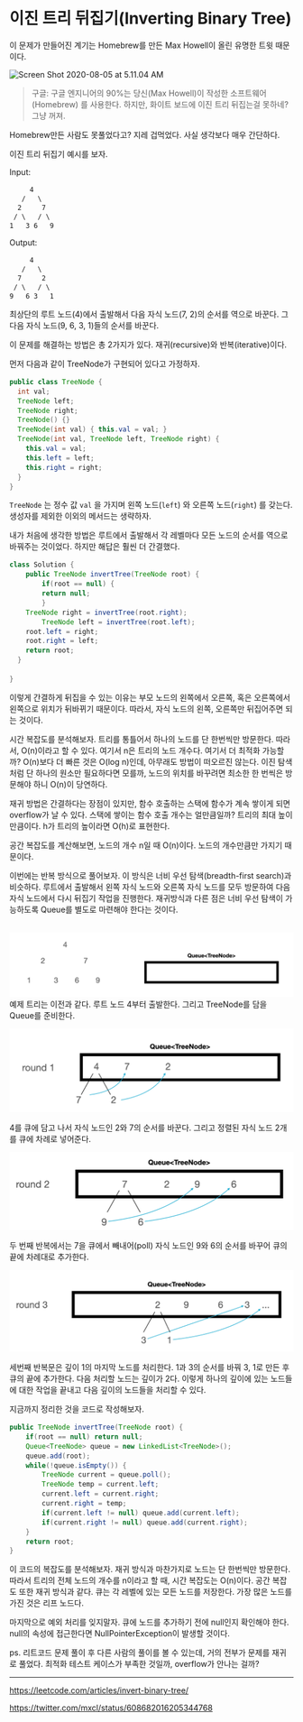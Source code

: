 # 이진 트리 뒤집기(Inverting Binary Tree)



이 문제가 만들어진 계기는 Homebrew를 만든 Max Howell이 올린 유명한 트윗 때문이다. 

![Screen Shot 2020-08-05 at 5.11.04 AM](../images/tweet-max-binary-tree.png)

> 구글: 구글 엔지니어의 90%는 당신(Max Howell)이 작성한 소프트웨어(Homebrew) 를 사용한다. 하지만, 화이트 보드에 이진 트리 뒤집는걸 못하네? 그냥 꺼져.



Homebrew만든 사람도 못풀었다고? 지레 겁먹었다. 사실 생각보다 매우 간단하다.

이진 트리 뒤집기 예시를 보자.

Input:

```
     4
   /   \
  2     7
 / \   / \
1   3 6   9
```

Output:

```
     4
   /   \
  7     2
 / \   / \
9   6 3   1
```

최상단의 루트 노드(4)에서 출발해서 다음 자식 노드(7, 2)의 순서를 역으로 바꾼다.  그 다음 자식 노드(9, 6, 3, 1)들의 순서를 바꾼다. 

이 문제를 해결하는 방법은 총 2가지가 있다. 재귀(recursive)와 반복(iterative)이다.

먼저 다음과 같이 TreeNode가 구현되어 있다고 가정하자.

```java
public class TreeNode {
  int val;
  TreeNode left;
  TreeNode right;
  TreeNode() {}
  TreeNode(int val) { this.val = val; }
  TreeNode(int val, TreeNode left, TreeNode right) {
    this.val = val;
    this.left = left;
    this.right = right;
  }
}
```

`TreeNode` 는 정수 값  `val` 을 가지며 왼쪽 노드(`left`) 와 오른쪽 노드(`right`) 를 갖는다. 생성자를 제외한 이외의 메서드는 생략하자. 

내가 처음에 생각한 방법은 루트에서 출발해서 각 레벨마다 모든 노드의 순서를 역으로 바꿔주는 것이었다. 하지만 해답은 훨씬 더 간결했다.

```java
class Solution {
	public TreeNode invertTree(TreeNode root) {
		if(root == null) {
    	return null;
		}
    TreeNode right = invertTree(root.right);
		TreeNode left = invertTree(root.left);
    root.left = right;
    root.right = left;
    return root;
  }
  
}
```

이렇게 간결하게 뒤집을 수 있는 이유는 부모 노드의 왼쪽에서 오른쪽, 혹은 오른쪽에서 왼쪽으로 위치가 뒤바뀌기 때문이다. 따라서, 자식 노드의 왼쪽, 오른쪽만 뒤집어주면 되는 것이다.

시간 복잡도를 분석해보자. 트리를 통틀어서 하나의 노드를 단 한번씩만 방문한다. 따라서, O(n)이라고 할 수 있다. 여기서 n은 트리의 노드 개수다. 여기서 더 최적화 가능할까? O(n)보다 더 빠른 것은 O(log n)인데, 아무래도 방법이 떠오르진 않는다. 이진 탐색처럼 단 하나의 원소만 필요하다면 모를까, 노드의 위치를 바꾸려면 최소한 한 번씩은 방문해야 하니 O(n)이 당연하다.

재귀 방법은 간결하다는 장점이 있지만, 함수 호출하는 스택에 함수가 계속 쌓이게 되면 overflow가 날 수 있다. 스택에 쌓이는 함수 호출 개수는 얼만큼일까? 트리의 최대 높이만큼이다. h가 트리의 높이라면 O(h)로 표현한다.

공간 복잡도를 계산해보면, 노드의 개수 n일 때 O(n)이다. 노드의 개수만큼만 가지기 때문이다.



이번에는 반복 방식으로 풀어보자. 이 방식은 너비 우선 탐색(breadth-first search)과 비슷하다. 루트에서 출발해서 왼쪽 자식 노드와 오른쪽 자식 노드를 모두 방문하여 다음 자식 노드에서 다시 뒤집기 작업을 진행한다. 재귀방식과 다른 점은 너비 우선 탐색이 가능하도록 Queue를 별도로 마련해야 한다는 것이다.

​	![image-20200805062440028](../images/binrary-tree-iterative0.png)예제 트리는 이전과 같다. 루트 노드 4부터 출발한다. 그리고 TreeNode를 담을 Queue를 준비한다.

![image-20200805062557207](../images/binrary-tree-iterative1.png)

4를 큐에 담고 나서 자식 노드인 2와 7의 순서를 바꾼다. 그리고 정렬된 자식 노드 2개를 큐에 차례로 넣어준다. 



![image-20200805063136649](../images/binrary-tree-iterative2.png)

두 번째 반복에서는 7을 큐에서 빼내어(poll) 자식 노드인 9와 6의 순서를 바꾸어 큐의 끝에 차례대로 추가한다.

![image-20200805063534360](../images/binrary-tree-iterative3.png)

세번째 반복문은 깊이 1의 마지막 노드를 처리한다. 1과 3의 순서를 바꿔 3, 1로 만든 후 큐의 끝에 추가한다. 다음 처리할 노드는 깊이가 2다. 이렇게 하나의 깊이에 있는 노드들에 대한 작업을 끝내고 다음 깊이의 노드들을 처리할 수 있다.

지금까지 정리한 것을 코드로 작성해보자.

```java
public TreeNode invertTree(TreeNode root) {
    if(root == null) return null;
    Queue<TreeNode> queue = new LinkedList<TreeNode>();
    queue.add(root);
    while(!queue.isEmpty()) {
        TreeNode current = queue.poll();
        TreeNode temp = current.left;
        current.left = current.right;
        current.right = temp;
        if(current.left != null) queue.add(current.left);
        if(current.right != null) queue.add(current.right);
    }
    return root;
}
```



이 코드의 복잡도를 분석해보자. 재귀 방식과 마찬가지로 노드는 단 한번씩만 방문한다. 따라서 트리의 전체 노드의 개수를 n이라고 할 때, 시간 복잡도는 O(n)이다. 공간 복잡도 또한 재귀 방식과 같다. 큐는 각 레벨에 있는 모든 노드를 저장한다. 가장 많은 노드를 가진 것은 리프 노드다. 

마지막으로 예외 처리를 잊지말자. 큐에 노드를 추가하기 전에 null인지 확인해야 한다. null의 속성에 접근한다면 NullPointerException이 발생할 것이다.

ps. 리트코드 문제 풀이 후 다른 사람의 풀이를 볼 수 있는데, 거의 전부가 문제를 재귀로 풀었다. 최적화 테스트 케이스가 부족한 것일까, overflow가 안나는 걸까?





----

https://leetcode.com/articles/invert-binary-tree/

https://twitter.com/mxcl/status/608682016205344768


